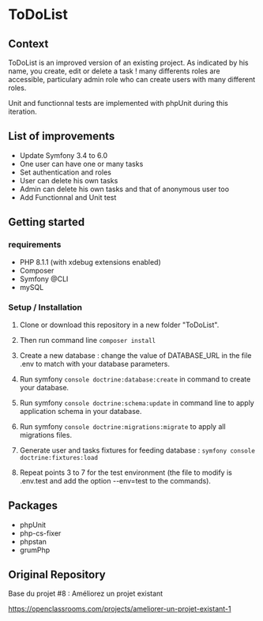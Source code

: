 ToDoList
========

## Context

ToDoList is an improved version of an existing project.
As indicated by his name, you create, edit or delete a task ! many differents roles are accessible, particulary admin role who can create users with many different roles.

Unit and functionnal tests are implemented with phpUnit during this iteration.

## List of improvements

- Update Symfony 3.4 to 6.0
- One user can have one or many tasks
- Set authentication and roles
- User can delete his own tasks
- Admin can delete his own tasks and that of anonymous user too
- Add Functionnal and Unit test

## Getting started

### requirements

- PHP 8.1.1 (with xdebug extensions enabled)
- Composer
- Symfony @CLI
- mySQL

### Setup / Installation

1. Clone or download this repository in a new folder "ToDoList".

2. Then run command line `composer install`

3. Create a new database : change the value of DATABASE_URL in the file .env to match with your database parameters.

4. Run symfony `console doctrine:database:create` in command to create your database.

5. Run symfony `console doctrine:schema:update` in command line to apply application schema in your database.

6. Run symfony `console doctrine:migrations:migrate` to apply all migrations files.

7. Generate user and tasks fixtures for feeding database : `symfony console doctrine:fixtures:load`

8. Repeat points 3 to 7 for the test environment (the file to modify is .env.test and add the option --env=test to the commands).

## Packages

- phpUnit
- php-cs-fixer
- phpstan
- grumPhp

## Original Repository

Base du projet #8 : Améliorez un projet existant

https://openclassrooms.com/projects/ameliorer-un-projet-existant-1
